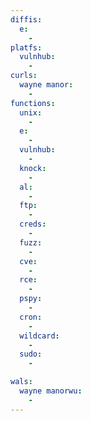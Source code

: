 ```yaml
---
diffis:
  e:
    -
platfs:
  vulnhub:
    -
curls:
  wayne manor:
    -
functions:
  unix:
    -
  e:
    -
  vulnhub:
    -
  knock:
    -
  al:
    -
  ftp:
    -
  creds:
    -
  fuzz:
    -
  cve:
    -
  rce:
    -
  pspy:
    -
  cron:
    -
  wildcard:
    -
  sudo:
    -

wals:
  wayne manorwu:
    -
---
```


